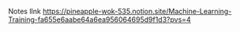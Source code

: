 
Notes lInk 
https://pineapple-wok-535.notion.site/Machine-Learning-Training-fa655e6aabe64a6ea956064695d9f1d3?pvs=4
